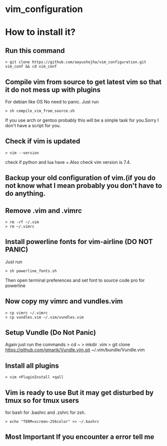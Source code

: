 # vim_configuration


# How to install it?

## Run this command

    > git clone https://github.com/aayushojha/vim_configuration.git vim_conf && cd vim_conf


## Compile vim from source to get latest vim so that it do not mess up with plugins

For debian like OS No need to panic. Just run

    > sh compile_vim_from_source.sh

If you use arch or gentoo probably this will be a simple task for you.Sorry I don't have a script for you.

## Check if vim is updated

    > vim --version

check if python and lua have +.Also check vim version is 7.4.

## Backup your old configuration of vim.(if you do not know what I mean probably you don't have to do anything.

## Remove .vim and .vimrc

    > rm -rf ~/.vim
    > rm ~/.vimrc

## Install powerline fonts for vim-airline (DO NOT PANIC)

Just run

    > sh powerline_fonts.sh

Then open terminal preferences and set font to source code pro for powerline

## Now copy my vimrc and vundles.vim

    > cp vimrc ~/.vimrc
    > cp vundles.vim ~/.vim/vundles.vim

## Setup Vundle (Do Not Panic)
Again just run the commands
    > cd ~
    > mkdir .vim
    > git clone https://github.com/gmarik/Vundle.vim.git ~/.vim/bundle/Vundle.vim

## Install all plugins
    > vim +PluginInstall +qall

## Vim is ready to use But it may get disturbed by tmux so for tmux users

for bash for .bashrc and .zshrc for zsh.

    > echo "TERM=screen-256color" >> ~/.bashrc

## Most Important If you encounter a error tell me
